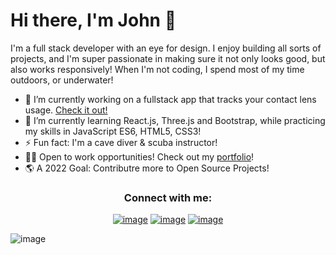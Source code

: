 
  # Hi there, I'm John 👋

I'm a full stack developer with an eye for design. I enjoy building all sorts of projects, and I'm super passionate in making sure it not only looks good, but also works responsively! When I'm not coding, I spend most of my time outdoors, or underwater! 


- 🔭 I’m currently working on a fullstack app that tracks your contact lens usage. [Check it out!](https://johnmichaeld.github.io/contact-Solution/)
- 🌱 I’m currently learning React.js, Three.js and Bootstrap, while practicing my skills in JavaScript ES6, HTML5, CSS3!
- ⚡ Fun fact: I'm a cave diver & scuba instructor!
- 👨‍💻 Open to work opportunities! Check out my [portfolio](https://johnmichaeld.github.io/portfolio/)! 
- 🌎 A 2022 Goal: Contributre more to Open Source Projects!

<h3 align="center">Connect with me:</h3>
<div align="center">

[![image](https://img.shields.io/badge/LinkedIn-0077B5?style=for-the-badge&logo=linkedin&logoColor=white)](https://www.linkedin.com/in/john-darrin/)
[![image](https://img.shields.io/badge/Twitter-1DA1F2?style=for-the-badge&logo=twitter&logoColor=white)](https://twitter.com/_JohnMichael_D)
[![image](https://img.shields.io/badge/Gmail-D14836?style=for-the-badge&logo=gmail&logoColor=white)](mailto:john.darrin1@gmail.com)
  
</div>


![image](https://www.codewars.com/users/GonzoJMD/badges/small)
